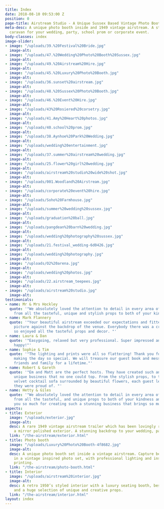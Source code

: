 ```yaml
---
title: Index
date: 2018-08-10 09:53:00 Z
position: 0
page-title: Airstream Studio - A Unique Sussex Based Vintage Photo Booth
meta-desc: A unique photo booth inside and 1949 vintage airstream. A stunning retro
  caravan for your wedding, party, school prom or corporate event.
body-classes: index
image-slider:
- image: "/uploads/39.%20Festival%20Bride.jpg"
  image-alt: 
- image: "/uploads/47.%20Wedding%20Photo%20Booth%20Sussex.jpg"
  image-alt: 
- image: "/uploads/49.%20Airstream%20Hire.jpg"
  image-alt: 
- image: "/uploads/45.%20Luxury%20Photo%20Booth.jpg"
  image-alt: 
- image: "/uploads/36.sunset%20airstream.jpg"
  image-alt: 
- image: "/uploads/48.%20Sussex%20Photo%20Booth.jpg"
  image-alt: 
- image: "/uploads/46.%20Event%20Hire.jpg"
  image-alt: 
- image: "/uploads/43%20Rosiered%20corsetry.jpg"
  image-alt: 
- image: "/uploads/41.Amy%20Heart%20photos.jpg"
  image-alt: 
- image: "/uploads/40.school%20prom.jpg"
  image-alt: 
- image: "/uploads/38.Aynhoe%20Park%20Wedding.jpg"
  image-alt: 
- image: "/uploads/wedding%20entertainment.jpg"
  image-alt: 
- image: "/uploads/37.summer%20airstream%20wedding.jpg"
  image-alt: 
- image: "/uploads/25.flower%20girl%20wedding.jpg"
  image-alt: 
- image: "/uploads/airstream%20studio%20wide%20shot.jpg"
  image-alt: 
- image: "/uploads/001.Woodland%20Airstream.jpg"
  image-alt: 
- image: "/uploads/corporate%20event%20hire.jpg"
  image-alt: 
- image: "/uploads/Soho%20Farmhouse.jpg"
  image-alt: 
- image: "/uploads/summer%20wedding%20sussex.jpg"
  image-alt: 
- image: "/uploads/graduation%20ball.jpg"
  image-alt: 
- image: "/uploads/pangdean%20barn%20wedding.jpg"
  image-alt: 
- image: "/uploads/wedding%20photography%20sussex.jpg"
  image-alt: 
- image: "/uploads/21.festival_wedding-6d0426.jpg"
  image-alt: 
- image: "/uploads/wedding%20photography.jpg"
  image-alt: 
- image: "/uploads/O2%20arena.jpg"
  image-alt: 
- image: "/uploads/wedding%20photos.jpg"
  image-alt: 
- image: "/uploads/22.airstream_teepees.jpg"
  image-alt: 
- image: "/uploads/airstream%20studio.jpg"
  image-alt: 
testimonials:
- name: Mr & Mrs Hockley
  quote: '"We absolutely loved the attention to detail in every area of the booth
    from all the tasteful, unique and stylish props to both of your kindness and warmth."'
- name: Mark Flannery
  quote: '"Your beautiful airstream exceeded our expectations and fitted in like a
    picture against the backdrop of the venue. Everybody there was a creative and
    so enjoyed all the tasteful props and decor. "'
- name: Laura & Dan
  quote: '"Easygoing, relaxed but very professional. Super impressed and extremely
    happy!"'
- name: Sophie & Tim
  quote: '"The lighting and prints were all so flattering! Thank you for coming and
    making the day so special. We will treasure our guest book and messages from our
    friends and family for a lifetime."'
- name: Robert & Gareth
  quote: '"Em and Matt are the perfect hosts. They have created such an incredible,
    unique business that no one could top. From the stylish props, to the stunning
    velvet cocktail sofa surrounded by beautiful flowers, each guest left with photos
    they were proud of. "'
- name: Hetty & Giles
  quote: '"We absolutely loved the attention to detail in every area of the booth
    from all the tasteful, and unique props to both of your kindness and warmth. Thank
    you so much for creating such a stunning business that brings so much joy to everyone."'
aspects:
- title: Exterior
  image: "/uploads/exterior.jpg"
  image-alt: 
  desc: A rare 1949 vintage airstream trailer which has been lovingly restored with
    a mirror polished exterior. A stunning backdrop to your wedding, party or event.
  link: "/the-airstream/exterior.html"
- title: Photo booth
  image: "/uploads/Luxury%20Photo%20Booth-4f8682.jpg"
  image-alt: 
  desc: A unique photo booth set inside a vintage airstream. Capture beautiful memories
    in a vintage inspired photo set, with professional lighting and instant photo
    printing.
  link: "/the-airstream/photo-booth.html"
- title: Interior
  image: "/uploads/airstream%20interior.jpg"
  image-alt: 
  desc: A retro 1950’s styled interior with a luxury seating booth, bespoke units
    and a huge selection of unique and creative props.
  link: "/the-airstream/interior.html"
layout: index
---
```


